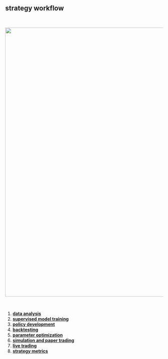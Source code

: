 ## strategy workflow

<br>

<p align="center">
<img width="854" src="https://user-images.githubusercontent.com/1130416/227752772-5d739fd8-1b5c-4841-a52a-7cda308fc4df.png">
</p>

<br>

1. **[data analysis](strategy_workflow/data_analysis.md)**
2. **[supervised model training](strategy_workflow/supervised_learning.md)**
3. **[policy development](strategy_workflow/policy.md)**
4. **[backtesting](strategy_workflow/backtesting.md)**
5. **[parameter optimization](strategy_workflow/optimization.md)**
6. **[simulation and paper trading](strategy_workflow/paper_trading.md)**
7. **[live trading](strategy_workflow/live_trading.md)**
8. **[strategy metrics](strategy_workflow/strategy_metrics.md)**
